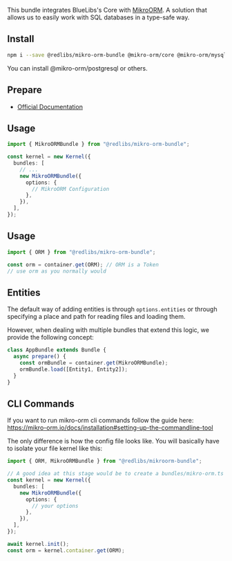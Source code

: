 This bundle integrates BlueLibs's Core with [MikroORM](https://mikro-orm.io/docs/installation). A solution that allows us to easily work with SQL databases in a type-safe way.

## Install

```bash
npm i --save @redlibs/mikro-orm-bundle @mikro-orm/core @mikro-orm/mysql
```

You can install @mikro-orm/postgresql or others.

## Prepare

- [Official Documentation](https://mikro-orm.io/docs/installation)

## Usage

```ts
import { MikroORMBundle } from "@redlibs/mikro-orm-bundle";

const kernel = new Kernel({
  bundles: [
    // ...
    new MikroORMBundle({
      options: {
        // MikroORM Configuration
      },
    }),
  ],
});
```

## Usage

```ts
import { ORM } from "@redlibs/mikro-orm-bundle";

const orm = container.get(ORM); // ORM is a Token
// use orm as you normally would
```

## Entities

The default way of adding entities is through `options.entities` or through specifying a place and path for reading files and loading them.

However, when dealing with multiple bundles that extend this logic, we provide the following concept:

```ts
class AppBundle extends Bundle {
  async prepare() {
    const ormBundle = container.get(MikroORMBundle);
    ormBundle.load([Entity1, Entity2]);
  }
}
```

## CLI Commands

If you want to run mikro-orm cli commands follow the guide here: https://mikro-orm.io/docs/installation#setting-up-the-commandline-tool

The only difference is how the config file looks like. You will basically have to isolate your file kernel like this:

```ts
import { ORM, MikroORMBundle } from "@redlibs/mikroorm-bundle";

// A good idea at this stage would be to create a bundles/mikro-orm.ts which you import in your main kernel and the config file
const kernel = new Kernel({
  bundles: [
    new MikroORMBundle({
      options: {
        // your options
      },
    }),
  ],
});

await kernel.init();
const orm = kernel.container.get(ORM);
```
